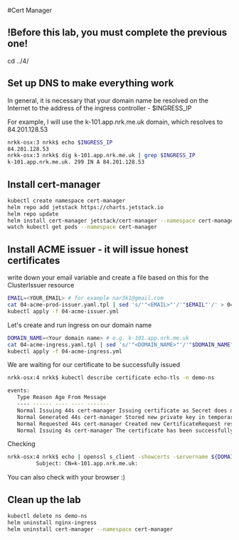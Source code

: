 #Cert Manager

## !Before this lab, you must complete the previous one!



cd ../4/



## Set up DNS to make everything work

In general, it is necessary that your domain name be resolved on the Internet to the address of the ingress controller - $INGRESS_IP

For example, I will use the k-101.app.nrk.me.uk domain, which resolves to 84.201.128.53

```sh
nrkk-osx:3 nrkk$ echo $INGRESS_IP
84.201.128.53
nrkk-osx:3 nrkk$ dig k-101.app.nrk.me.uk | grep $INGRESS_IP
k-101.app.nrk.me.uk. 299 IN A 84.201.128.53
```
## Install cert-manager


```sh
kubectl create namespace cert-manager
helm repo add jetstack https://charts.jetstack.io
helm repo update
helm install cert-manager jetstack/cert-manager --namespace cert-manager --version v0.16.1 --set installCRDs=true
watch kubectl get pods --namespace cert-manager
```
## Install ACME issuer - it will issue honest certificates

write down your email variable and create a file based on this for the ClusterIssuer resource

```sh
EMAIL=<YOUR_EMAIL> # for example nar3k1@gmail.com
cat 04-acme-prod-issuer.yaml.tpl | sed 's/'"<EMAIL>"'/'"$EMAIL"'/' > 04-acme-issuer.yml
kubectl apply -f 04-acme-issuer.yml
```

Let's create and run ingress on our domain name

```sh
DOMAIN_NAME=<Your domain name> # e.g. k-101.app.nrk.me.uk
cat 04-acme-ingress.yaml.tpl | sed 's/'"<DOMAIN_NAME>"'/'"$DOMAIN_NAME"'/' > 04-acme-ingress.yml
kubectl apply -f 04-acme-ingress.yml
```

We are waiting for our certificate to be successfully issued


```sh
nrkk-osx:4 nrkk$ kubectl describe certificate echo-tls -n demo-ns

events:
   Type Reason Age From Message
   ---- ------ ---- ---- -------
   Normal Issuing 44s cert-manager Issuing certificate as Secret does not exist
   Normal Generated 44s cert-manager Stored new private key in temporary Secret resource "echo-tls-48w44"
   Normal Requested 44s cert-manager Created new CertificateRequest resource "echo-tls-zhs74"
   Normal Issuing 4s cert-manager The certificate has been successfully issued
```

Checking
```sh
nrkk-osx:4 nrkk$ echo | openssl s_client -showcerts -servername ${DOMAIN_NAME} -connect ${DOMAIN_NAME}:443 2>/dev/null | openssl x509 -inform pem -noout -text | grep Subject:
         Subject: CN=k-101.app.nrk.me.uk:

```

You can also check with your browser :)

## Clean up the lab


```sh
kubectl delete ns demo-ns
helm uninstall nginx-ingress
helm uninstall cert-manager --namespace cert-manager
```
